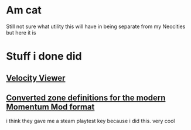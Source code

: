 <head>
	<!-- overridden by jekyll though -->
	<title>Cat webpage</title>
	<link rel="preconnect" href="https://fonts.googleapis.com">
	<link rel="preconnect" href="https://fonts.gstatic.com" crossorigin>
	<link href="https://fonts.googleapis.com/css2?family=Atkinson+Hyperlegible&display=swap" rel="stylesheet">
	<link href="/style.css" rel="stylesheet" />
</head>

# Am cat

Still not sure what utility this will have in being separate from my Neocities but here it is

# Stuff i done did

## [Velocity Viewer](/velo-viewer)
## [Converted zone definitions for the modern Momentum Mod format](/mm-zones.md)
i think they gave me a steam playtest key because i did this. very cool